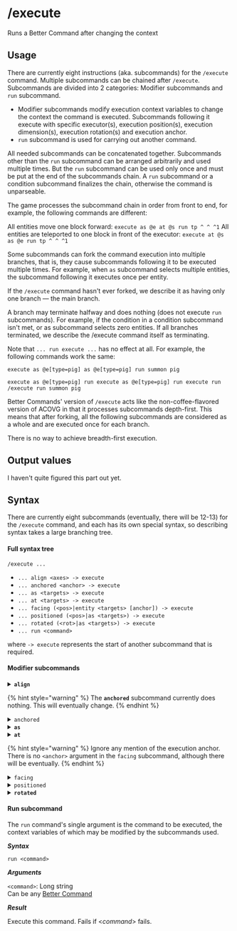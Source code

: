 # /execute

Runs a Better Command after changing the context

## Usage

There are currently eight instructions (aka. subcommands) for the `/execute` command. Multiple subcommands can be chained after `/execute`. Subcommands are divided into 2 categories: Modifier subcommands and `run` subcommand.

* Modifier subcommands modify execution context variables to change the context the command is executed. Subcommands following it execute with specific executor(s), execution position(s), execution dimension(s), execution rotation(s) and execution anchor.
* `run` subcommand is used for carrying out another command.

All needed subcommands can be concatenated together. Subcommands other than the `run` subcommand can be arranged arbitrarily and used multiple times. But the `run` subcommand can be used only once and must be put at the end of the subcommands chain. A `run` subcommand or a condition subcommand finalizes the chain, otherwise the command is unparseable.

The game processes the subcommand chain in order from front to end, for example, the following commands are different:

All entities move one block forward: `execute as @e at @s run tp ^ ^ ^1` All entities are teleported to one block in front of the executor: `execute at @s as @e run tp ^ ^ ^1`

Some subcommands can fork the command execution into multiple branches, that is, they cause subcommands following it to be executed multiple times. For example, when `as` subcommand selects multiple entities, the subcommand following it executes once per entity.

If the `/execute` command hasn't ever forked, we describe it as having only one branch — the main branch.

A branch may terminate halfway and does nothing (does not execute `run` subcommands). For example, if the condition in a condition subcommand isn't met, or as subcommand selects zero entities. If all branches terminated, we describe the /execute command itself as terminating.

Note that `... run execute ...` has no effect at all. For example, the following commands work the same:

`execute as @e[type=pig] as @e[type=pig] run summon pig`

`execute as @e[type=pig] run execute as @e[type=pig] run execute run /execute run summon pig`

Better Commands' version of `/execute` acts like the non-coffee-flavored version of ACOVG in that it processes subcommands depth-first. This means that after forking, all the following subcommands are considered as a whole and are executed once for each branch.

There is no way to achieve breadth-first execution.

## Output values

I haven't quite figured this part out yet.

## Syntax

There are currently eight subcommands (eventually, there will be 12-13) for the `/execute` command, and each has its own special syntax, so describing syntax takes a large branching tree.

#### Full syntax tree

`/execute ...`

* `... align <axes> -> execute`
* `... anchored <anchor> -> execute`
* `... as <targets> -> execute`
* `... at <targets> -> execute`
* `... facing (<pos>|entity <targets> [anchor]) -> execute`
* `... positioned (<pos>|as <targets>) -> execute`
* `... rotated (<rot>|as <targets>) -> execute`
* `... run <command>`

where `-> execute` represents the start of another subcommand that is required.

#### Modifier subcommands

<details>

<summary><strong><code>align</code></strong></summary>

Updates the execution position, aligning to its current block position (integer coordinates). Applies only along specified axes. This akin to flooring the coordinates - i.e. rounding then \*downward\* (not toward zero).

_Usage_

`align <axes> -> execute`

_Arguments_

`<axes>`: String

Any non-repeating combination of the characters 'x', 'y', and 'z'. Axes can be declared in any order, but they cannot duplicate. (For example, `x`, `xz`, `zyx`, or `yz`.)

_Result_

Execution position in the given axes are floored, changing by less than 1 block. Causes an error if the argument is not specified correctly.

Given (-1.8, 2.3, 5.9), `execute align xz` changes the position to (-2, 2.3, 5).Given (2.4, -1.1, 3.8), `execute align yxz run tp @p ~ ~ ~` teleports the nearest player to (2, -2, 3).

</details>

{% hint style="warning" %}
The **`anchored`** subcommand currently does nothing. This will eventually change.
{% endhint %}

<details>

<summary><code>anchored</code></summary>

**anchored**

The `anchored` subcommand currently does nothing. This will change eventually.

Sets the _execution anchor_ to the eyes or feet. Defaults to feet.\
Running `positioned <pos> -> execute` resets to feet.

_Syntax_

`anchored <anchor> -> execute`

_Arguments_

`<anchor>`:  String (either`eyes` or `feet`)

Whether to anchor the executed command to eyes or feet.

</details>

<details>

<summary><strong><code>as</code></strong></summary>

Sets the _executor_ to target entity, without changing _execution position, rotation, dimension, and anchor._

_Syntax_

`as <targets> -> execute`

_Arguments_

`<targets>`: Selector

Target entity/entities to become the new executor.

Must be a player name or [target selector](../target-selectors.md)

_Result_

Executor is updated to target entity (which changes the meaning of `@s`).

Causes an error if the argument is not specified correctly.

Forks if `<targets>` selects multiple entities.

Terminates current branch if `<targets>` fails to resolve to one or more entities (named players must be online).

_Example_

Kill all sheep: `execute as @e[type=sheep] run kill @s`

Teleport all loaded cows five blocks above you: `execute as @e[type=cow] run tp ~ ~5 ~`

</details>

<details>

<summary><strong><code>at</code></strong></summary>

Sets the _execution position, rotation,_ and _dimension_ to match those of an entity; does not change _executor_.

_Syntax_

`at <targets> -> execute`

_Arguments_

`<targets>`: Selector

Target entity/entities to match position, rotation, and dimension with. Must be a player name or [target selector.](../target-selectors.md)

_Result_

_Execution position, rotation,_ and _dimension_ are updated to match target entity.

Causes an error if the argument is not specified correctly.

Forks if `<targets>` selects multiple entities.

Terminates current branch if `<targets>` fails to resolve to one or more entities (named players must be online).

_Example_

Move all sheep upward 1 block: `execute as @e[type=sheep] at @s run tp ~ ~1 ~`

Kill the player running the command, because "`at`" does not change the executor: `execute at @e[type=sheep] run kill @s`\


</details>

{% hint style="warning" %}
Ignore any mention of the execution anchor. There is no `<anchor>` argument in the `facing` subcommand, although there will be eventually.
{% endhint %}

<details>

<summary><code>facing</code></summary>

Sets the _execution rotation_ to face a given point, as viewed from its anchor (either the eyes or the feet).

_**Syntax**_

`facing <pos> -> execute`

`facing entity <targets> <anchor> -> execute`

_**Arguments**_

Options: `facing <pos>`

`<pos>`: Position

Coordinates to rotate toward.

Must be three-dimensional coordinates. Accepts [tilde and caret notations](../data-types.md).

Options: `facing entity <targets> <anchor>`

`<targets>`: Selector

The target(s) to rotate toward.

Must be a player name or [target selector](../target-selectors.md).

`<anchor>`: String

Whether to face the target's _eyes_ or _feet_

Must be either `eyes` or `feet`.

_**Result**_

_Execution rotation_ is updated to face given position or targets.

Causes an error if the argument is not specified correctly.

Forks if `<targets>` selects multiple entities.

Terminates current branch if `<targets>` or `origin: target` fails to resolve to one or more entities (named players must be online).

_**Example**_

Executor rotates once to the left: `execute facing ^1 ^ ^ run tp @s ~ ~ ~ ~ ~`

All entities move one block in the direction of (0, 64, 0) (without changing their rotation): `execute as @e at @s facing 0 64 0 run tp @s ^ ^ ^1`

All entities move one block in the direction of (0, 64, 0) (with changing their rotation): `execute as @e at @s facing 0 64 0 run tp ^ ^ ^1 ~ ~`

All non player entities move one space in the direction of their nearest player (without changing their rotation): `execute as @e[type=!player] at @s facing entity @p feet run tp @s ^ ^ ^1`\


</details>

<details>

<summary><code>positioned</code></summary>

Sets the _execution position_, without changing _execution rotation_ or _dimension_; can match an entity's position.

_**Syntax**_

`positioned <pos> -> execute`

`positioned as <targets> -> execute`

_**Arguments**_

Option: `positioned <pos>`

`<pos>`: Position

New position.

Must be three-dimensional coordinates. Accepts [tilde and caret notations](../data-types.md).

Option: `positioned as <targets>`

`<targets>`: Selector

The target(s) to match position with.

Must be a player name or [target selector](../target-selectors.md).

_**Result**_

_Execution position_ is updated. And `positioned <pos>` also resets _execution anchor_ to `feet`.

Causes an error if the argument is not specified correctly.

Forks if `<targets>` selects multiple entities.

Terminates current branch if `<targets>` or `origin: target` fails to resolve to one or more entities (named players must be online).

_**Example**_

Say the name of the player closest to (0, 64, 0): `execute positioned 0 64 0 run say @p`

</details>

<details>

<summary><strong><code>rotated</code></strong></summary>

Sets the _execution rotation_, can match an entity's rotation.

_**Syntax**_

`rotated <yaw> [pitch] -> execute`

`rotated as <targets> -> execute`

_**Arguments**_

Option: `rotated <yaw> [pitch]`

`<yaw>`: Rotation

The left/right rotation, in degrees (N = 0, W = 90, S = 180, E = 270)

Wraps around, so 360 is the same as 0, and 365 is the same as 5.

Accepts [tilde notation](../data-types.md).

`[pitch]`: Rotation

The up/down rotation, in degrees (up = -89.5, down = 89.5).

Does not wrap around, so 90 is the same as 89.5 and -90 is the same as -89.5.

The opposite of what's actually shown on the F5 screen, interestingly.

Accepts [tilde notation](../data-types.md).

Option: `rotated as <targets>`

`<targets>`: Selector

The target(s) to match rotation with.

Must be a player name or [target selector](../target-selectors.md).

_**Result**_

_Execution rotation_ is updated.

Causes an error if the argument is not specified correctly.

Forks if `<targets>` selects multiple entities.

Terminates current branch if `<targets>` or `origin: target` fails to resolve to one or more entities (named players must be online).

_**Example**_

Move every sheep 1 block in the direction that the player closest to it is facing: `execute as @e[type=sheep] at @s rotated as @p run tp @s ^ ^ ^1`



</details>

#### Run subcommand

The `run` command's single argument is the command to be executed, the context variables of which may be modified by the subcommands used.

_**Syntax**_

`run <command>`

_**Arguments**_

`<command>`: Long string\
Can be any [Better Command](./)

_**Result**_

Execute this command. Fails if <_command_> fails.
